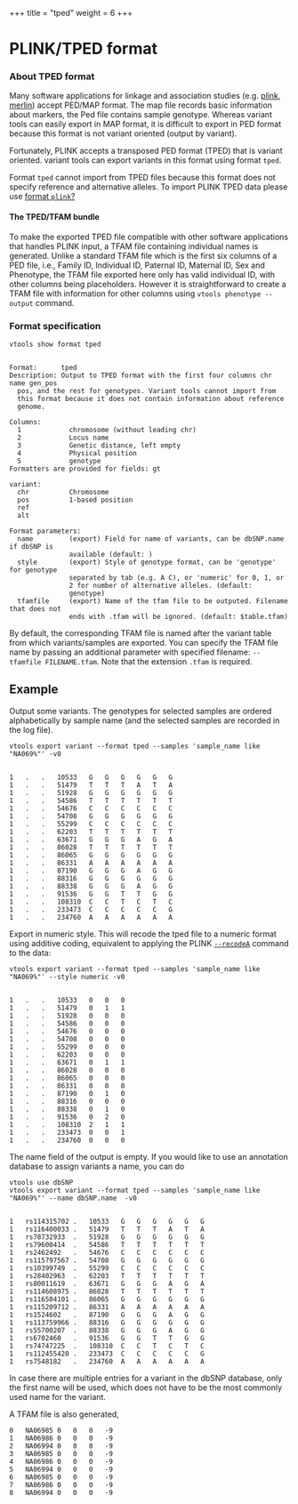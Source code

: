 +++
title = "tped"
weight = 6
+++

# PLINK/TPED format 



### About TPED format

Many software applications for linkage and association studies (e.g. [plink][1], [merlin][2]) accept PED/MAP format. The map file records basic information about markers, the Ped file contains sample genotype. Whereas variant tools can easily export in MAP format, it is difficult to export in PED format because this format is not variant oriented (output by variant). 

Fortunately, PLINK accepts a transposed PED format (TPED) that is variant oriented. variant tools can export variants in this format using format `tped`. 



Format `tped` cannot import from TPED files because this format does not specify reference and alternative alleles. To import PLINK TPED data please use [format `plink`][3][?][3] 



#### The TPED/TFAM bundle

To make the exported TPED file compatible with other software applications that handles PLINK input, a TFAM file containing individual names is generated. Unlike a standard TFAM file which is the first six columns of a PED file, i.e., Family ID, Individual ID, Paternal ID, Maternal ID, Sex and Phenotype, the TFAM file exported here only has valid individual ID, with other columns being placeholders. However it is straightforward to create a TFAM file with information for other columns using `vtools phenotype --output` command. 



### Format specification

    vtools show format tped
    

    Format:      tped
    Description: Output to TPED format with the first four columns chr name gen_pos
      pos, and the rest for genotypes. Variant tools cannot import from
      this format because it does not contain information about reference
      genome.
    
    Columns:
      1            chromosome (without leading chr)
      2            Locus name
      3            Genetic distance, left empty
      4            Physical position
      5            genotype
    Formatters are provided for fields: gt
    
    variant:
      chr          Chromosome
      pos          1-based position
      ref          
      alt          
    
    Format parameters:
      name         (export) Field for name of variants, can be dbSNP.name if dbSNP is
                   available (default: )
      style        (export) Style of genotype format, can be 'genotype' for genotype
                   separated by tab (e.g. A C), or 'numeric' for 0, 1, or
                   2 for number of alternative alleles. (default:
                   genotype)
      tfamfile     (export) Name of the tfam file to be outputed. Filename that does not
                   ends with .tfam will be ignored. (default: $table.tfam)
    

By default, the corresponding TFAM file is named after the variant table from which variants/samples are exported. You can specify the TFAM file name by passing an additional parameter with specified filename: `--tfamfile FILENAME.tfam`. Note that the extension `.tfam` is required. 



## Example

Output some variants. The genotypes for selected samples are ordered alphabetically by sample name (and the selected samples are recorded in the log file). 



    vtools export variant --format tped --samples 'sample_name like "NA069%"' -v0
    

    1	.	.	10533	G	G	G	G	G	G
    1	.	.	51479	T	T	T	A	T	A
    1	.	.	51928	G	G	G	G	G	G
    1	.	.	54586	T	T	T	T	T	T
    1	.	.	54676	C	C	C	C	C	C
    1	.	.	54708	G	G	G	G	G	G
    1	.	.	55299	C	C	C	C	C	C
    1	.	.	62203	T	T	T	T	T	T
    1	.	.	63671	G	G	G	A	G	A
    1	.	.	86028	T	T	T	T	T	T
    1	.	.	86065	G	G	G	G	G	G
    1	.	.	86331	A	A	A	A	A	A
    1	.	.	87190	G	G	G	A	G	G
    1	.	.	88316	G	G	G	G	G	G
    1	.	.	88338	G	G	G	A	G	G
    1	.	.	91536	G	G	T	T	G	G
    1	.	.	108310	C	C	T	C	T	C
    1	.	.	233473	C	C	C	C	C	G
    1	.	.	234760	A	A	A	A	A	A
    

Export in numeric style. This will recode the tped file to a numeric format using additive coding, equivalent to applying the PLINK [`--recodeA`][4] command to the data: 



    vtools export variant --format tped --samples 'sample_name like "NA069%"' --style numeric -v0
    

    1	.	.	10533	0	0	0
    1	.	.	51479	0	1	1
    1	.	.	51928	0	0	0
    1	.	.	54586	0	0	0
    1	.	.	54676	0	0	0
    1	.	.	54708	0	0	0
    1	.	.	55299	0	0	0
    1	.	.	62203	0	0	0
    1	.	.	63671	0	1	1
    1	.	.	86028	0	0	0
    1	.	.	86065	0	0	0
    1	.	.	86331	0	0	0
    1	.	.	87190	0	1	0
    1	.	.	88316	0	0	0
    1	.	.	88338	0	1	0
    1	.	.	91536	0	2	0
    1	.	.	108310	2	1	1
    1	.	.	233473	0	0	1
    1	.	.	234760	0	0	0
    

The name field of the output is empty. If you would like to use an annotation database to assign variants a name, you can do 



    vtools use dbSNP
    vtools export variant --format tped --samples 'sample_name like "NA069%"' --name dbSNP.name  -v0
    

    1	rs114315702	.	10533	G	G	G	G	G	G
    1	rs116400033	.	51479	T	T	T	A	T	A
    1	rs78732933	.	51928	G	G	G	G	G	G
    1	rs79600414	.	54586	T	T	T	T	T	T
    1	rs2462492	.	54676	C	C	C	C	C	C
    1	rs115797567	.	54708	G	G	G	G	G	G
    1	rs10399749	.	55299	C	C	C	C	C	C
    1	rs28402963	.	62203	T	T	T	T	T	T
    1	rs80011619	.	63671	G	G	G	A	G	A
    1	rs114608975	.	86028	T	T	T	T	T	T
    1	rs116504101	.	86065	G	G	G	G	G	G
    1	rs115209712	.	86331	A	A	A	A	A	A
    1	rs1524602	.	87190	G	G	G	A	G	G
    1	rs113759966	.	88316	G	G	G	G	G	G
    1	rs55700207	.	88338	G	G	G	A	G	G
    1	rs6702460	.	91536	G	G	T	T	G	G
    1	rs74747225	.	108310	C	C	T	C	T	C
    1	rs112455420	.	233473	C	C	C	C	C	G
    1	rs7548182	.	234760	A	A	A	A	A	A
    



In case there are multiple entries for a variant in the dbSNP database, only the first name will be used, which does not have to be the most commonly used name for the variant. 

A TFAM file is also generated, 



    0	NA06985	0	0	0	-9
    1	NA06986	0	0	0	-9
    2	NA06994	0	0	0	-9
    3	NA06985	0	0	0	-9
    4	NA06986	0	0	0	-9
    5	NA06994	0	0	0	-9
    6	NA06985	0	0	0	-9
    7	NA06986	0	0	0	-9
    8	NA06994	0	0	0	-9

 [1]: http://pngu.mgh.harvard.edu/~purcell/plink/
 [2]: http://www.sph.umich.edu/csg/abecasis/Merlin/
 [3]: http://localhost/~iceli/wiki/pmwiki.php?n=Format.Plink?action=edit
 [4]: http://pngu.mgh.harvard.edu/~purcell/plink/dataman.shtml
